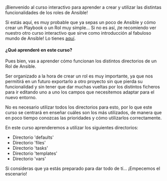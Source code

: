 ¡Bienvenido al curso interactivo para aprender a crear y utilizar las distintas funcionalidades de los roles de Ansible!

Si estás aquí, es muy probable que ya sepas un poco de Ansible y cómo crear un Playbook o un Rol muy simple... Si no es así, ¡te recomiendo ver nuestro otro curso interactivo que sirve como introducción al fabuloso mundo de Ansible! Lo tienes [aquí](https://katacoda.com/devopstf/scenarios/ansible-101).

#### ¿Qué aprenderé en este curso?

Pues bien, vas a aprender cómo funcionan los distintos directorios de un Rol de Ansible. 

Ser organizado a la hora de crear un rol es muy importante, ya que nos permitirá en un futuro exportarlo a otro proyecto sin que pierda su funcionalidad y sin tener que dar muchas vueltas por los distintos ficheros para ir editando uno a uno los campos que necesitemos adaptar para el nuevo entorno.

No es necesario utilizar todos los directorios para esto, por lo que este curso se centrará en enseñar cuáles son los más utilizados, de manera que en poco tiempo conozcas las prioridades y cómo utilizarlos correctamente. 

En este curso aprenderemos a utilizar los siguientes directorios:
- Directorio 'defaults'
- Directorio 'files'
- Directorio 'tasks'
- Directorio 'templates'
- Directorio 'vars'

Si consideras que ya estás preparado para dar todo de tí... ¡Empecemos el escenario!
